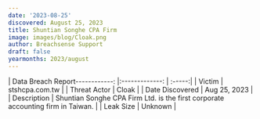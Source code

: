 ```yaml
---
date: '2023-08-25'
discovered: August 25, 2023
title: Shuntian Songhe CPA Firm
image: images/blog/Cloak.png
author: Breachsense Support
draft: false
yearmonths: 2023/august
---
```


| Data Breach Report------------:     |:-------------:    | :-----:|
| Victim      | stshcpa.com.tw      | 
| Threat Actor      | Cloak      | 
| Date Discovered      | Aug 25, 2023      | 
| Description      | Shuntian Songhe CPA Firm Ltd. is the first corporate accounting firm in Taiwan.      | 
| Leak Size      | Unknown      | 

